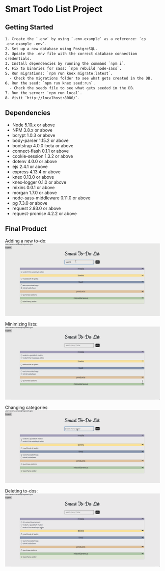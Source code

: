 # Smart Todo List Project

## Getting Started

```
1. Create the `.env` by using `.env.example` as a reference: `cp .env.example .env`.
2. Set up a new database using PostgreSQL.
2. Update the .env file with the correct database connection credentials.
3. Install dependencies by running the command `npm i`.
4. Fix to binaries for sass: `npm rebuild node-sass`.
5. Run migrations: `npm run knex migrate:latest`.
  - Check the migrations folder to see what gets created in the DB.
6. Run the seed: `npm run knex seed:run`.
  - Check the seeds file to see what gets seeded in the DB.
7. Run the server: `npm run local`.
8. Visit `http://localhost:8080/`.
```

## Dependencies

- Node 5.10.x or above
- NPM 3.8.x or above
- bcrypt 1.0.3 or above
- body-parser 1.15.2 or above
- bootstrap 4.0.0-beta or above
- connect-flash 0.1.1 or above
- cookie-session 1.3.2 or above
- dotenv 4.0.0 or above
- ejs 2.4.1 or above
- express 4.13.4 or above
- knex 0.13.0 or above
- knex-logger 0.1.0 or above
- mixins 0.0.1 or above
- morgan 1.7.0 or above
- node-sass-middleware 0.11.0 or above
- pg 7.3.0 or above
- request 2.83.0 or above
- request-promise 4.2.2 or above

## Final Product

Adding a new to-do:
![“Add New Todo”](https://github.com/tasha-urbancic/smart_todo_list/blob/master/docs/add-new-todo6.gif?raw=true)

Minimizing lists:
![“Minimize Lists”](https://github.com/tasha-urbancic/smart_todo_list/blob/master/docs/minimize-categories.gif?raw=true)

Changing categories:
![“Changing Categories”](https://github.com/tasha-urbancic/smart_todo_list/blob/master/docs/miscategorize-edit.gif?raw=true)

Deleting to-dos:
![“Deleting Todos”](https://github.com/tasha-urbancic/smart_todo_list/blob/master/docs/delete-todo.gif?raw=true)
